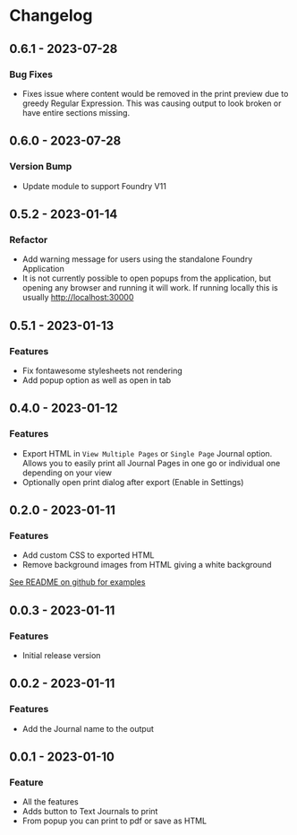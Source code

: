 # Changelog

## 0.6.1 - 2023-07-28

### Bug Fixes

- Fixes issue where content would be removed in the print preview due to greedy Regular Expression. This was causing output to look broken or have entire sections missing.

## 0.6.0 - 2023-07-28

### Version Bump

- Update module to support Foundry V11

## 0.5.2 - 2023-01-14

### Refactor

- Add warning message for users using the standalone Foundry Application
- It is not currently possible to open popups from the application, but opening any browser and running it will work. If running locally this is usually [http://localhost:30000](http://localhost:30000)

## 0.5.1 - 2023-01-13

### Features

- Fix fontawesome stylesheets not rendering
- Add popup option as well as open in tab

## 0.4.0 - 2023-01-12

### Features

- Export HTML in `View Multiple Pages` or `Single Page` Journal option. Allows you to easily print all Journal Pages in one go or individual one depending on your view
- Optionally open print dialog after export (Enable in Settings)

## 0.2.0 - 2023-01-11

### Features

- Add custom CSS to exported HTML
- Remove background images from HTML giving a white background

[See README on github for examples](https://github.com/johnnolan/export-journal-html#options)

## 0.0.3 - 2023-01-11

### Features

- Initial release version

## 0.0.2 - 2023-01-11

### Features

- Add the Journal name to the output

## 0.0.1 - 2023-01-10

### Feature

- All the features
- Adds button to Text Journals to print
- From popup you can print to pdf or save as HTML
